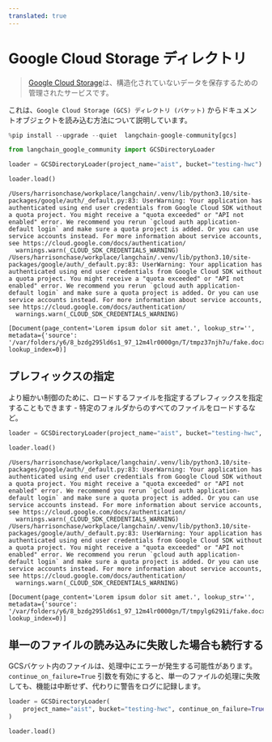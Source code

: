 ```yaml
---
translated: true
---
```


# Google Cloud Storage ディレクトリ

>[Google Cloud Storage](https://en.wikipedia.org/wiki/Google_Cloud_Storage)は、構造化されていないデータを保存するための管理されたサービスです。

これは、`Google Cloud Storage (GCS) ディレクトリ (バケット)` からドキュメントオブジェクトを読み込む方法について説明しています。

```python
%pip install --upgrade --quiet  langchain-google-community[gcs]
```

```python
from langchain_google_community import GCSDirectoryLoader
```

```python
loader = GCSDirectoryLoader(project_name="aist", bucket="testing-hwc")
```

```python
loader.load()
```

```output
/Users/harrisonchase/workplace/langchain/.venv/lib/python3.10/site-packages/google/auth/_default.py:83: UserWarning: Your application has authenticated using end user credentials from Google Cloud SDK without a quota project. You might receive a "quota exceeded" or "API not enabled" error. We recommend you rerun `gcloud auth application-default login` and make sure a quota project is added. Or you can use service accounts instead. For more information about service accounts, see https://cloud.google.com/docs/authentication/
  warnings.warn(_CLOUD_SDK_CREDENTIALS_WARNING)
/Users/harrisonchase/workplace/langchain/.venv/lib/python3.10/site-packages/google/auth/_default.py:83: UserWarning: Your application has authenticated using end user credentials from Google Cloud SDK without a quota project. You might receive a "quota exceeded" or "API not enabled" error. We recommend you rerun `gcloud auth application-default login` and make sure a quota project is added. Or you can use service accounts instead. For more information about service accounts, see https://cloud.google.com/docs/authentication/
  warnings.warn(_CLOUD_SDK_CREDENTIALS_WARNING)
```

```output
[Document(page_content='Lorem ipsum dolor sit amet.', lookup_str='', metadata={'source': '/var/folders/y6/8_bzdg295ld6s1_97_12m4lr0000gn/T/tmpz37njh7u/fake.docx'}, lookup_index=0)]
```

## プレフィックスの指定

より細かい制御のために、ロードするファイルを指定するプレフィックスを指定することもできます - 特定のフォルダからのすべてのファイルをロードするなど。

```python
loader = GCSDirectoryLoader(project_name="aist", bucket="testing-hwc", prefix="fake")
```

```python
loader.load()
```

```output
/Users/harrisonchase/workplace/langchain/.venv/lib/python3.10/site-packages/google/auth/_default.py:83: UserWarning: Your application has authenticated using end user credentials from Google Cloud SDK without a quota project. You might receive a "quota exceeded" or "API not enabled" error. We recommend you rerun `gcloud auth application-default login` and make sure a quota project is added. Or you can use service accounts instead. For more information about service accounts, see https://cloud.google.com/docs/authentication/
  warnings.warn(_CLOUD_SDK_CREDENTIALS_WARNING)
/Users/harrisonchase/workplace/langchain/.venv/lib/python3.10/site-packages/google/auth/_default.py:83: UserWarning: Your application has authenticated using end user credentials from Google Cloud SDK without a quota project. You might receive a "quota exceeded" or "API not enabled" error. We recommend you rerun `gcloud auth application-default login` and make sure a quota project is added. Or you can use service accounts instead. For more information about service accounts, see https://cloud.google.com/docs/authentication/
  warnings.warn(_CLOUD_SDK_CREDENTIALS_WARNING)
```

```output
[Document(page_content='Lorem ipsum dolor sit amet.', lookup_str='', metadata={'source': '/var/folders/y6/8_bzdg295ld6s1_97_12m4lr0000gn/T/tmpylg6291i/fake.docx'}, lookup_index=0)]
```

## 単一のファイルの読み込みに失敗した場合も続行する

GCSバケット内のファイルは、処理中にエラーが発生する可能性があります。 `continue_on_failure=True` 引数を有効にすると、単一のファイルの処理に失敗しても、機能は中断せず、代わりに警告をログに記録します。

```python
loader = GCSDirectoryLoader(
    project_name="aist", bucket="testing-hwc", continue_on_failure=True
)
```

```python
loader.load()
```
